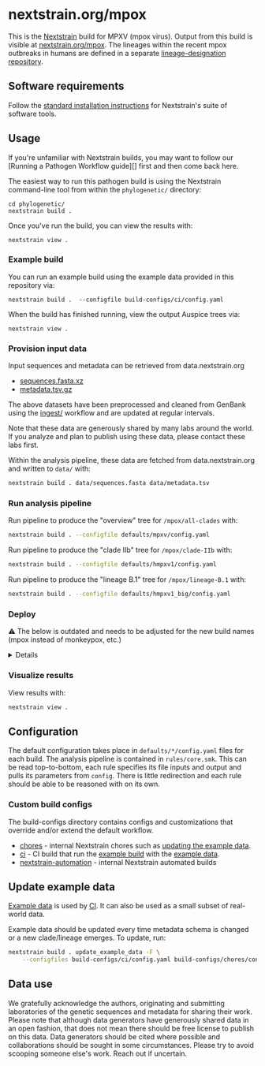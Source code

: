 # nextstrain.org/mpox

This is the [Nextstrain](https://nextstrain.org) build for MPXV (mpox virus). Output from this build is visible at [nextstrain.org/mpox](https://nextstrain.org/mpox).
The lineages within the recent mpox outbreaks in humans are defined in a separate [lineage-designation repository](https://github.com/mpxv-lineages/lineage-designation).

## Software requirements

Follow the [standard installation instructions](https://docs.nextstrain.org/en/latest/install.html)
for Nextstrain's suite of software tools.

## Usage

If you're unfamiliar with Nextstrain builds, you may want to follow our
[Running a Pathogen Workflow guide][] first and then come back here.

The easiest way to run this pathogen build is using the Nextstrain
command-line tool from within the `phylogenetic/` directory:

    cd phylogenetic/
    nextstrain build .

Once you've run the build, you can view the results with:

    nextstrain view .

### Example build

You can run an example build using the example data provided in this repository via:

```
nextstrain build .  --configfile build-configs/ci/config.yaml
```

When the build has finished running, view the output Auspice trees via:

```
nextstrain view .
```

### Provision input data

Input sequences and metadata can be retrieved from data.nextstrain.org

* [sequences.fasta.xz](https://data.nextstrain.org/files/workflows/mpox/sequences.fasta.xz)
* [metadata.tsv.gz](https://data.nextstrain.org/files/workflows/mpox/metadata.tsv.gz)

The above datasets have been preprocessed and cleaned from GenBank using the
[ingest/](../ingest/) workflow and are updated at regular intervals.

Note that these data are generously shared by many labs around the world.
If you analyze and plan to publish using these data, please contact these labs first.

Within the analysis pipeline, these data are fetched from data.nextstrain.org and written to `data/` with:

```bash
nextstrain build . data/sequences.fasta data/metadata.tsv
```

### Run analysis pipeline

Run pipeline to produce the "overview" tree for `/mpox/all-clades` with:

```bash
nextstrain build . --configfile defaults/mpxv/config.yaml
```

Run pipeline to produce the "clade IIb" tree for `/mpox/clade-IIb` with:

```bash
nextstrain build . --configfile defaults/hmpxv1/config.yaml
```

Run pipeline to produce the "lineage B.1" tree for `/mpox/lineage-B.1` with:

```bash
nextstrain build . --configfile defaults/hmpxv1_big/config.yaml
```

### Deploy

⚠️ The below is outdated and needs to be adjusted for the new build names (mpox instead of monkeypox, etc.)

<details>

Run the python script [`scripts/deploy.py`](scripts/deploy.py) to deploy the staging build to production.

This will also automatically create a dated build where each node has a unique (random) ID so it can be targeted in shared links/narratives.

```bash
python scripts/deploy.py --build-names hmpxv1 mpxv
```

If a dated build already exists it is not overwritten by default. To overwrite, pass `-f`.

To deploy a locally built build to staging, use the `--staging` flag.

To not deploy a dated build to production, add the `--no-dated` flag.

</details>

### Visualize results

View results with:

```bash
nextstrain view .
```

## Configuration

The default configuration takes place in `defaults/*/config.yaml` files for each build.
The analysis pipeline is contained in `rules/core.smk`.
This can be read top-to-bottom, each rule specifies its file inputs and output and pulls its parameters from `config`.
There is little redirection and each rule should be able to be reasoned with on its own.

### Custom build configs

The build-configs directory contains configs and customizations that override and/or extend the default workflow.

- [chores](build-configs/chores/) - internal Nextstrain chores such as [updating the example data](#update-example-data).
- [ci](build-configs/ci/) - CI build that run the [example build](#example-build) with the [example data](example_data/).
- [nextstrain-automation](build-configs/nextstrain-automation/) - internal Nextstrain automated builds

## Update example data

[Example data](./example_data/) is used by [CI](https://github.com/nextstrain/mpox/actions/workflows/ci.yaml).
It can also be used as a small subset of real-world data.

Example data should be updated every time metadata schema is changed or a new clade/lineage emerges.
To update, run:

```sh
nextstrain build . update_example_data -F \
    --configfiles build-configs/ci/config.yaml build-configs/chores/config.yaml
```

## Data use

We gratefully acknowledge the authors, originating and submitting laboratories of the genetic
sequences and metadata for sharing their work. Please note that although data generators have
generously shared data in an open fashion, that does not mean there should be free license to
publish on this data. Data generators should be cited where possible and collaborations should be
sought in some circumstances. Please try to avoid scooping someone else's work. Reach out if
uncertain.
